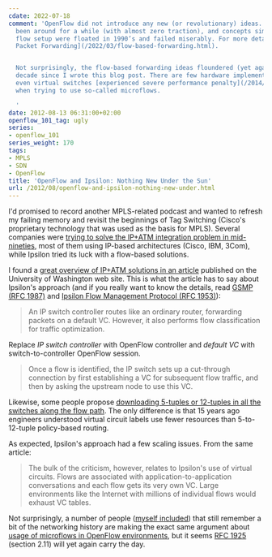 ```yaml
---
cdate: 2022-07-18
comment: 'OpenFlow did not introduce any new (or revolutionary) ideas. FORCeS has
  been around for a while (with almost zero traction), and concepts similar to reactive
  flow setup were floated in 1990’s and failed miserably. For more details, read [Flow-Based
  Packet Forwarding](/2022/03/flow-based-forwarding.html).


  Not surprisingly, the flow-based forwarding ideas floundered (yet again) in the
  decade since I wrote this blog post. There are few hardware implementations, and
  even virtual switches [experienced severe performance penalty](/2014/02/flow-based-forwarding-doesnt-work-well.html)
  when trying to use so-called microflows.

  '
date: 2012-08-13 06:31:00+02:00
openflow_101_tag: ugly
series:
- openflow_101
series_weight: 170
tags:
- MPLS
- SDN
- OpenFlow
title: 'OpenFlow and Ipsilon: Nothing New Under the Sun'
url: /2012/08/openflow-and-ipsilon-nothing-new-under.html
---
```

I'd promised to record another MPLS-related podcast and wanted to refresh my failing memory and revisit the beginnings of Tag Switching (Cisco's proprietary technology that was used as the basis for MPLS). Several companies were [trying to solve the IP+ATM integration problem in mid-nineties](/2011/01/campfire-true-story-of-mpls.html), most of them using IP-based architectures (Cisco, IBM, 3Com), while Ipsilon tried its luck with a flow-based solutions.
<!--more-->
I found a [great overview of IP+ATM solutions in an article](http://www.cs.washington.edu/education/courses/csep561/97sp/paper1/paper11.txt) published on the University of Washington web site. This is what the article has to say about Ipsilon's approach (and if you really want to know the details, read [GSMP (RFC 1987)](http://tools.ietf.org/html/rfc1987) and [Ipsilon Flow Management Protocol (RFC 1953)](http://tools.ietf.org/html/rfc1953)):

> An IP switch controller routes like an ordinary router, forwarding packets on a default VC. However, it also performs flow classification for traffic optimization.

Replace *IP switch controller* with OpenFlow controller and *default VC* with switch-to-controller OpenFlow session.

> Once a flow is identified, the IP switch sets up a cut-through connection by first establishing a VC for subsequent flow traffic, and then by asking the upstream node to use this VC.

Likewise, some people propose [downloading 5-tuples or 12-tuples in all the switches along the flow path](/2012/08/openstackquantum-sdn-based-virtual.html). The only difference is that 15 years ago engineers understood virtual circuit labels use fewer resources than 5-to-12-tuple policy-based routing.

As expected, Ipsilon's approach had a few scaling issues. From the same article:

> The bulk of the criticism, however, relates to Ipsilon\'s use of virtual circuits. Flows are associated with application-to-application conversations and each flow gets its very own VC. Large environments like the Internet with millions of individual flows would exhaust VC tables.

Not surprisingly, a number of people ([myself included](http://highscalability.com/blog/2012/6/4/openflowsdn-is-not-a-silver-bullet-for-network-scalability.html)) that still remember a bit of the networking history are making the exact same argument about [usage of microflows in OpenFlow environments](/2011/10/openflow-and-state-explosion.html), but it seems [RFC 1925](http://tools.ietf.org/html/rfc1925) (section 2.11) will yet again carry the day.
